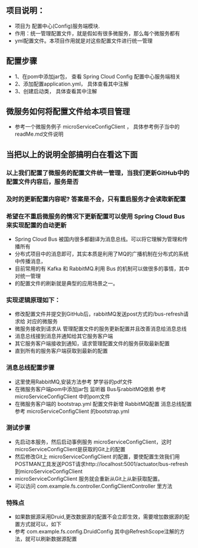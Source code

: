 ## 项目说明：
- 项目为 配置中心(Config)服务端模块.
- 作用：统一管理配置文件，就是假如有很多微服务，那么每个微服务都有
- yml配置文件。本项目作用就是对这些配置文件进行统一管理
## 配置步骤
- 1、在pom中添加jar包，  查看   Spring Cloud Config 配置中心服务端相关
- 2、添加配置application.yml， 具体查看其中注解
- 3、创建启动类，  具体查看其中注解
## 微服务如何将配置文件给本项目管理
- 参考一个微服务例子   microServiceConfigClient ， 具体参考例子当中的readMe.md文件说明
## 当把以上的说明全部搞明白在看这下面
### 以上我们配置了微服务的配置文件统一管理，当我们更新GitHub中的配置文件内容后，服务是否
### 及时的更新配置内容呢? 答案是不会，只有重启服务才会读取新配置
### 希望在不重启微服务的情况下更新配置可以使用 Spring Cloud Bus 来实现配置的自动更新
- Spring Cloud Bus 被国内很多都翻译为消息总线。可以将它理解为管理和传播所有
- 分布式项目中的消息即可，其实本质是利用了MQ的广播机制在分布式的系统中传播消息，
- 目前常用的有 Kafka 和 RabbitMQ.利用 Bus 的机制可以做很多的事情，其中对统一管理
- 的配置文件的刷新就是典型的应用场景之一。
### 实现逻辑原理如下：
- 修改配置文件并提交到GitHub后，rabbitMQ发送post方式的/bus-refresh请求给 对应的微服务
- 微服务接收到请求从 管理配置文件的服务更新配置并且改善消息给消息总线
- 消息总线接到消息并通知给其它服务客户端
- 其它服务客户端接收到通知，请求管理配置文件的服务获取最新配置
- 直到所有的服务客户端获取到最新的配置
### 消息总线配置步骤
- 这里使用RabbitMQ,安装方法参考  梦学谷的pdf文件
- 在微服务客户端pom中添加jar包       监听器   Bus与rabbitMQ依赖  参考 microServiceConfigClient 中的pom文件
- 在微服务客户端的 bootstrap.yml 配置文件新增   RabbitMQ配置  消息总线配置   参考 microServiceConfigClient 的bootstrap.yml
### 测试步骤
- 先启动本服务，然后启动事例服务 microServiceConfigClient，这时microServiceConfigClient是获取的Git上的配置
- 然后修改Git上 microServiceConfigClient 的配置，要使配置生效我们用 POSTMAN工具发送POST请求http://localhost:5001/actuator/bus-refresh到microServiceConfigClient
- microServiceConfigClient 服务就会重新从Git上从新获取配置。
- 可以访问 com.example.fs.controller.ConfigClientController 里方法
### 特殊点
- 如果数据源采用Druid,更改数据源的配置不会立即生效，需要增加数据源的配置方式就可以，如下
- 参考 com.example.fs.config.DruidConfig  其中@RefreshScope注解的方法，就可以刷新数据源配置
